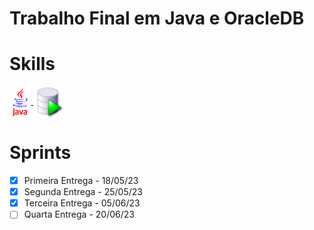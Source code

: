 # **Trabalho Final em Java e OracleDB**

# Skills
<a href="">
    <img align="center" alt="Icon Java" height="50" src="https://github.com/Nicolaskn95/TrabalhoFinal_JAVA/blob/main/assets/java.GIF" />
  </a> 
  <a href="">
    <img align="center" alt="Icon Java" height="50" src="https://github.com/Nicolaskn95/TrabalhoFinal_JAVA/blob/main/assets/icon.png" />
  </a> 

# Sprints
- [X] Primeira Entrega - 18/05/23
- [X] Segunda Entrega - 25/05/23
- [X] Terceira Entrega - 05/06/23
- [ ] Quarta Entrega - 20/06/23
